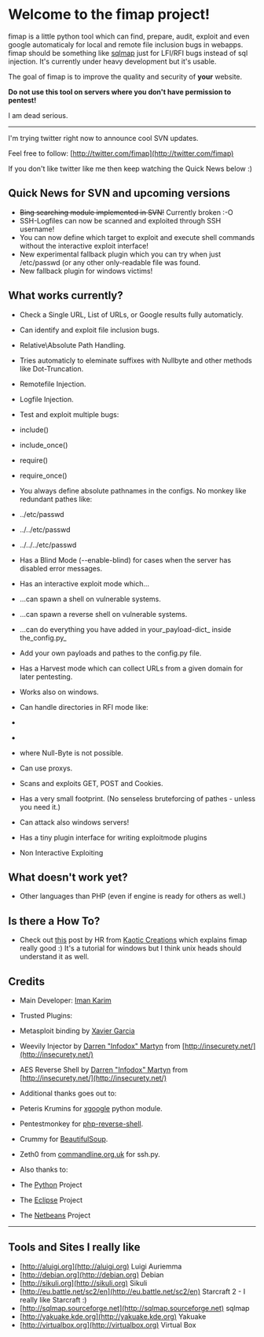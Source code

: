 Welcome to the fimap project!
=============================

fimap is a little python tool which can find, prepare, audit, exploit and even google automaticaly for local and remote file inclusion bugs in webapps. fimap should be something like [sqlmap](http://sqlmap.sourceforge.net) just for LFI/RFI bugs instead of sql injection. It's currently under heavy development but it's usable.


The goal of fimap is to improve the quality and security of **your** website.

**Do not use this tool on servers where you don't have permission to pentest!**

I am dead serious.

* * *

I'm trying twitter right now to announce cool SVN updates.


Feel free to follow: [http://twitter.com/fimap](http://twitter.com/fimap)


If you don't like twitter like me then keep watching the Quick News below :)


## Quick News for SVN and upcoming versions

*   <span style="text-decoration: line-through">Bing searching module implemented in SVN!</span> Currently broken :-O
*   SSH-Logfiles can now be scanned and exploited through SSH username!
*   You can now define which target to exploit and execute shell commands without the interactive exploit interface!
*   New experimental fallback plugin which you can try when just /etc/passwd (or any other only-readable file was found.
*   New fallback plugin for windows victims!

## What works currently?

*   Check a Single URL, List of URLs, or Google results fully automaticly.
*   Can identify and exploit file inclusion bugs.


*   Relative\Absolute Path Handling.
*   Tries automaticly to eleminate suffixes with Nullbyte and other methods like Dot-Truncation.
*   Remotefile Injection.
*   Logfile Injection.


*   Test and exploit multiple bugs:


*   include()
*   include_once()
*   require()
*   require_once()


*   You always define absolute pathnames in the configs. No monkey like redundant pathes like:


*   ../etc/passwd
*   ../../etc/passwd
*   ../../../etc/passwd

*   Has a Blind Mode (--enable-blind) for cases when the server has disabled error messages.
*   Has an interactive exploit mode which...


*   ...can spawn a shell on vulnerable systems.
*   ...can spawn a reverse shell on vulnerable systems.
*   ...can do everything you have added in your_payload-dict_ inside the_config.py_


*   Add your own payloads and pathes to the config.py file.
*   Has a Harvest mode which can collect URLs from a given domain for later pentesting.
*   Works also on windows.
*   Can handle directories in RFI mode like:


*   <tt><? include ($_GET["inc"] . "/content/index.html"); ?></tt>
*   <tt><? include ($_GET["inc"] . "_lang/index.html"); ?></tt>
*   where Null-Byte is not possible.


*   Can use proxys.
*   Scans and exploits GET, POST and Cookies.
*   Has a very small footprint. (No senseless bruteforcing of pathes - unless you need it.)
*   Can attack also windows servers! 
*   Has a tiny plugin interface for writing exploitmode plugins 


*   Non Interactive Exploiting

## What doesn't work yet?

*   Other languages than PHP (even if engine is ready for others as well.)

## Is there a How To?

*   Check out [this](http://kaoticcreations.blogspot.com/2011/08/automated-lfirfi-scanning-exploiting.html) post by HR from [Kaotic Creations](http://kaoticcreations.blogspot.com) which explains fimap really good :) It's a tutorial for windows but I think unix heads should understand it as well.

## Credits

*   Main Developer: [Iman Karim](mailto:fimap.dev@gmail.com)

*   Trusted Plugins:

*   Metasploit binding by [Xavier Garcia](mailto:xavi.garcia(atom)gmail(dot)com)
*   Weevily Injector by [Darren "Infodox" Martyn](mailto:infodox(atom)insecurety(dot)net) from [http://insecurety.net/](http://insecurety.net/)
*   AES Reverse Shell by [Darren "Infodox" Martyn](mailto:infodox(atom)insecurety(dot)net) from [http://insecurety.net/](http://insecurety.net/)

*   Additional thanks goes out to:

*   Peteris Krumins for [xgoogle](http://www.catonmat.net/blog/python-library-for-google-search/) python module.
*   Pentestmonkey for [php-reverse-shell](http://pentestmonkey.net/tools/php-reverse-shell/).
*   Crummy for [BeautifulSoup](http://www.crummy.com/software/BeautifulSoup/).
*   Zeth0 from [commandline.org.uk](http://commandline.org.uk/) for ssh.py.

*   Also thanks to:

*   The [Python](http://python.org) Project
*   The [Eclipse](http://eclipse.org) Project
*   The [Netbeans](http://netbeans.org) Project

* * *

## Tools and Sites I really like

*   [http://aluigi.org](http://aluigi.org) Luigi Auriemma
*   [http://debian.org](http://debian.org) Debian
*   [http://sikuli.org](http://sikuli.org) Sikuli
*   [http://eu.battle.net/sc2/en](http://eu.battle.net/sc2/en) Starcraft 2 - I really like Starcraft :)
*   [http://sqlmap.sourceforge.net](http://sqlmap.sourceforge.net) sqlmap
*   [http://yakuake.kde.org](http://yakuake.kde.org) Yakuake
*   [http://virtualbox.org](http://virtualbox.org) Virtual Box
